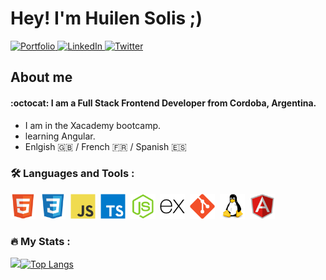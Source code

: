 # Hey! I'm Huilen Solis ;)

<div id="badges">
  <a href="https://huilensolis.github.io/">
    <img src="https://img.shields.io/badge/-Portfolio-blueviolet?logoColor=white&style=for-the-badge" alt="Portfolio"
  </a>
  <a href="https://www.linkedin.com/in/huilensolis/">
    <img src="https://img.shields.io/badge/LinkedIn-blue?style=for-the-badge&logo=linkedin&logoColor=white" alt="LinkedIn"/>
  </a>
  <a href="https://twitter.com/SolisHuilen">
    <img src="https://img.shields.io/badge/Twitter-blue?style=for-the-badge&logo=twitter&logoColor=white" alt="Twitter"/>
  </a>
</div>  
  
  
## About me
  #### :octocat: I am a Full Stack Frontend Developer from Cordoba, Argentina.
  - I am in the Xacademy bootcamp.
  - learning Angular.
  - Enlgish 🇬🇧 / French 🇫🇷 /  Spanish 🇪🇸
  ### :hammer_and_wrench: Languages and Tools :
  <div>
    <img src="https://github.com/devicons/devicon/blob/master/icons/html5/html5-original.svg" title="HTML5" alt="HTML" width="40" height="40"/>&nbsp;
    <img src="https://github.com/devicons/devicon/blob/master/icons/css3/css3-original.svg"  title="CSS3" alt="CSS" width="40" height="40"/>&nbsp;
    <img src="https://github.com/devicons/devicon/blob/master/icons/javascript/javascript-original.svg" title="JavaScript" alt="JavaScript" width="40" height="40"/>&nbsp;
    <img src="https://raw.githubusercontent.com/devicons/devicon/1119b9f84c0290e0f0b38982099a2bd027a48bf1/icons/typescript/typescript-original.svg" title="TypeScript" alt="TypeScript" width="40" height="40"/>&nbsp;
    <img src="https://github.com/devicons/devicon/blob/master/icons/nodejs/nodejs-original.svg" title="Node js" alt="Node js" width="40" height="40"/>&nbsp;
    <img src="https://raw.githubusercontent.com/devicons/devicon/1119b9f84c0290e0f0b38982099a2bd027a48bf1/icons/express/express-original.svg" title="Express"  alt="Express" width="40" height="40"/>&nbsp;
    <img src="https://github.com/devicons/devicon/blob/master/icons/git/git-original.svg" title="Git"  alt="Git" width="40" height="40"/>&nbsp;
    <img src="https://github.com/devicons/devicon/blob/master/icons/linux/linux-original.svg" title="Linux"  alt="Linux" width="40" height="40"/>&nbsp;
<img src="https://raw.githubusercontent.com/devicons/devicon/1119b9f84c0290e0f0b38982099a2bd027a48bf1/icons/angularjs/angularjs-original.svg" title="Angular"  alt="Angular" width="40" height="40"/>
  </div>
  
 
### :fire: My Stats :
![](https://github-readme-streak-stats.herokuapp.com/?user=Huilensolis&theme=dark&background=000000)[![Top Langs](https://github-readme-stats.vercel.app/api/top-langs/?username=huilensolis&layout=donut&theme=dark&background=000000)](https://github.com/anuraghazra/github-readme-stats)
  
  
<!-- ### <img src="https://media.giphy.com/media/VgCDAzcKvsR6OM0uWg/giphy.gif" width="50"> A little more about me...   -->
<!-- ```javascript
const huilen = {
  code: [Javascript, HTML, CSS],
  tools: [Git, Github],
  area: 'Frontend'
}
``` -->



